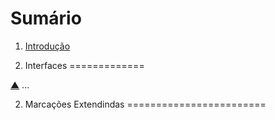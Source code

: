Sumário                                                                                                                                    <a name="summary"></a>
=======

1. [Introdução](#intro)

1. Interfaces                                                                                                                              <a name="intro"></a>
=============

[▲](#summary) ...


2. Marcações Extendindas 
========================